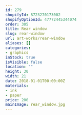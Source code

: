 ```yaml
---
id: 279
shopifyId: 8723270173002
shopifyOptionId: 47772445344074
order: 305
title: Rear window
slug: rear-window
url: art-works/rear-window
aliases: []
categories:
- graphics
inStock: true
isVisible: false
location: ""
height: 30
width: 21
date: 2018-01-01T00:00:00Z
materials:
- ink
- paper
price: 200
mainImage: rear_window.jpg
---
```


